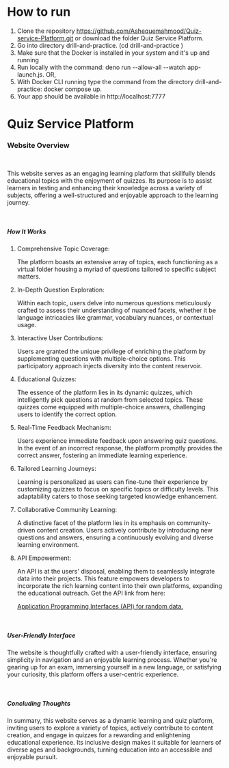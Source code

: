 # How to run

1. Clone the repository https://github.com/Ashequemahmood/Quiz-service-Platform.git or download the folder Quiz Service Platform.
2. Go into directory drill-and-practice. (cd drill-and-practice )
3. Make sure that the Docker is installed in your system and it's up and running
4. Run locally with the command: deno run --allow-all --watch app-launch.js.
OR,
5. With Docker CLI running type the command from the directory drill-and-practice: docker compose up.
6. Your app should be available in http://localhost:7777

# Quiz Service Platform
<h3>Website Overview</h3>
<br>
<p>This website serves as an engaging learning platform that skillfully blends educational topics with the enjoyment of quizzes. Its purpose is to assist learners in testing and enhancing their knowledge across a variety of subjects, offering a well-structured and enjoyable approach to the learning journey. </p>
<br>
<h5>How It Works</h5>
<ol>
<li>Comprehensive Topic Coverage:

The platform boasts an extensive array of topics, each functioning as a virtual folder housing a myriad of questions tailored to specific subject matters. </li>
<li>In-Depth Question Exploration:

Within each topic, users delve into numerous questions meticulously crafted to assess their understanding of nuanced facets, whether it be language intricacies like grammar, vocabulary nuances, or contextual usage.</li>
<li>Interactive User Contributions:

Users are granted the unique privilege of enriching the platform by supplementing questions with multiple-choice options. This participatory approach injects diversity into the content reservoir.</li>
<li>Educational Quizzes:

The essence of the platform lies in its dynamic quizzes, which intelligently pick questions at random from selected topics. These quizzes come equipped with multiple-choice answers, challenging users to identify the correct option. </li>
<li>Real-Time Feedback Mechanism:

Users experience immediate feedback upon answering quiz questions. In the event of an incorrect response, the platform promptly provides the correct answer, fostering an immediate learning experience. </li>
<li>Tailored Learning Journeys:

Learning is personalized as users can fine-tune their experience by customizing quizzes to focus on specific topics or difficulty levels. This adaptability caters to those seeking targeted knowledge enhancement.</li>
<li>Collaborative Community Learning:

A distinctive facet of the platform lies in its emphasis on community-driven content creation. Users actively contribute by introducing new questions and answers, ensuring a continuously evolving and diverse learning environment.</li>
<li>API Empowerment:

An API is at the users' disposal, enabling them to seamlessly integrate data into their projects. This feature empowers developers to incorporate the rich learning content into their own platforms, expanding the educational outreach. Get the API link from here: <p><a href="/api/questions/random">Application Programming Interfaces (API) for random data.</a></p></li>
</ol>
<br>
<h5>User-Friendly Interface</h5>
<p>The website is thoughtfully crafted with a user-friendly interface, ensuring simplicity in navigation and an enjoyable learning process. Whether you're gearing up for an exam, immersing yourself in a new language, or satisfying your curiosity, this platform offers a user-centric experience.

</p>
<br>
<h5>Concluding Thoughts</h5>
<p>In summary, this website serves as a dynamic learning and quiz platform, inviting users to explore a variety of topics, actively contribute to content creation, and engage in quizzes for a rewarding and enlightening educational experience. Its inclusive design makes it suitable for learners of diverse ages and backgrounds, turning education into an accessible and enjoyable pursuit.<p/>
